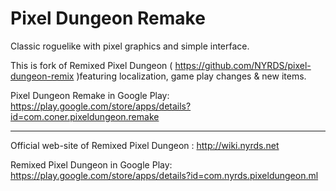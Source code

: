 Pixel Dungeon Remake
=====================

Classic roguelike with pixel graphics and simple interface.

This is fork of Remixed Pixel Dungeon ( https://github.com/NYRDS/pixel-dungeon-remix )featuring localization, 
game play changes & new items.

Pixel Dungeon Remake in Google Play: https://play.google.com/store/apps/details?id=com.coner.pixeldungeon.remake 

-------------------------------------------------------------------------------

Official web-site of Remixed Pixel Dungeon : http://wiki.nyrds.net

Remixed Pixel Dungeon in Google Play: https://play.google.com/store/apps/details?id=com.nyrds.pixeldungeon.ml



